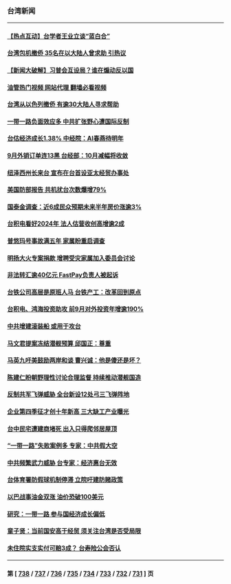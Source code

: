 ### 台湾新闻
---
#### [【热点互动】台学者王业立谈“蓝白合”](../../pages/ncid1349361/n14099845.md?10211245) 
#### [台湾包机撤侨 35名在以大陆人曾求助 引热议](../../pages/ncid1349361/n14099882.md?10211245) 
#### [【新闻大破解】习普会互设局？谁在煽动反以国](../../pages/ncid1349361/n14099589.md?10211245) 
#### [油管热门视频 网站代理 翻墙必看视频](http://138.2.39.72:81/youtube.html?epic-marker?10211245)
#### [台湾从以色列撤侨 有逾30大陆人寻求帮助](../../pages/ncid1349361/n14099781.md?10211245) 
#### [一带一路负面效应多 中共扩张野心遭国际反制](../../pages/ncid1349361/n14099181.md?10211245) 
#### [台估经济成长1.38% 中经院：AI春燕待明年](../../pages/ncid1349361/n14099607.md?10211245) 
#### [9月外销订单连13黑 台经部：10月减幅将收敛](../../pages/ncid1349361/n14099605.md?10211245) 
#### [纽泽西州长来台 宣布在台首设亚太经贸办事处](../../pages/ncid1349361/n14099643.md?10211245) 
#### [美国防部报告 共机扰台次数爆增79%](../../pages/ncid1349361/n14099599.md?10211245) 
#### [国泰金调查：近6成民众预期未来半年房价涨逾3%](../../pages/ncid1349361/n14099656.md?10211245) 
#### [台积电看好2024年 法人估营收创高增逾2成](../../pages/ncid1349361/n14099602.md?10211245) 
#### [普悠玛号事故满五年 家属盼重启调查](../../pages/ncid1349361/n14099659.md?10211245) 
#### [明扬大火专案捐款  增聘受灾家属加入委员会讨论](../../pages/ncid1349361/n14099683.md?10211245) 
#### [非法转汇逾40亿元 FastPay负责人被起诉](../../pages/ncid1349361/n14099666.md?10211245) 
#### [台铁公司高层是原班人马 台铁产工：改革回到原点](../../pages/ncid1349361/n14099667.md?10211245) 
#### [台积电、鸿海投资助攻 前9月对外投资年增逾190%](../../pages/ncid1349361/n14099668.md?10211245) 
#### [中共增建滚装船 或用于攻台](../../pages/ncid1349361/n14099557.md?10211245) 
#### [马文君提案冻结潜舰预算 邱国正：尊重](../../pages/ncid1349361/n14099493.md?10211245) 
#### [马英九吁美鼓励两岸和谈 曹兴诚：他是傻还是坏？](../../pages/ncid1349361/n14099489.md?10211245) 
#### [陈建仁盼朝野理性讨论合理监督 持续推动潜舰国造](../../pages/ncid1349361/n14099482.md?10211245) 
#### [反制共军飞弹威胁 全台新设12处弓三飞弹阵地](../../pages/ncid1349361/n14099483.md?10211245) 
#### [企业第四季征才创十年新高 三大缺工产业曝光](../../pages/ncid1349361/n14099389.md?10211245) 
#### [台中民宅遭建商堵死 出入只得爬邻居屋顶](../../pages/ncid1349361/n14099409.md?10211245) 
#### [“一带一路”失败案例多 专家：中共假大空](../../pages/ncid1349361/n14098695.md?10211245) 
#### [中共频繁武力威胁 台专家：经济惠台无效](../../pages/ncid1349361/n14098679.md?10211245) 
#### [台体育署防假球机制停滞 立院吁建防赌政策](../../pages/ncid1349361/n14098815.md?10211245) 
#### [以巴战事油金双涨 油价恐破100美元](../../pages/ncid1349361/n14098782.md?10211245) 
#### [研究：一带一路 参与国经济成长偏低](../../pages/ncid1349361/n14098789.md?10211245) 
#### [童子贤：当前国安高于经贸 须关注台湾是否受局限](../../pages/ncid1349361/n14098787.md?10211245) 
#### [未住院实支实付可赔3成？ 台寿险公会否认](../../pages/ncid1349361/n14098751.md?10211245) 

---
#### 第 [ [738](./738.md?10211245) / [737](./737.md?10211245) / [736](./736.md?10211245) / [735](./735.md?10211245) / [734](./734.md?10211245) / [733](./733.md?10211245) / [732](./732.md?10211245) / [731](./731.md?10211245) ] 页
